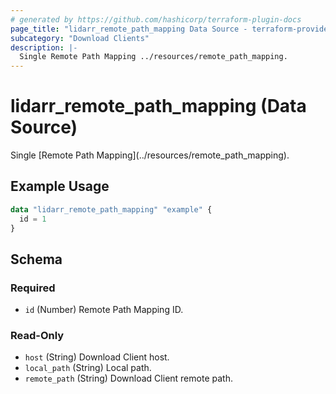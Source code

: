 ```yaml
---
# generated by https://github.com/hashicorp/terraform-plugin-docs
page_title: "lidarr_remote_path_mapping Data Source - terraform-provider-lidarr"
subcategory: "Download Clients"
description: |-
  Single Remote Path Mapping ../resources/remote_path_mapping.
---
```


# lidarr_remote_path_mapping (Data Source)

<!-- subcategory:Download Clients -->Single [Remote Path Mapping](../resources/remote_path_mapping).

## Example Usage

```terraform
data "lidarr_remote_path_mapping" "example" {
  id = 1
}
```

<!-- schema generated by tfplugindocs -->
## Schema

### Required

- `id` (Number) Remote Path Mapping ID.

### Read-Only

- `host` (String) Download Client host.
- `local_path` (String) Local path.
- `remote_path` (String) Download Client remote path.


